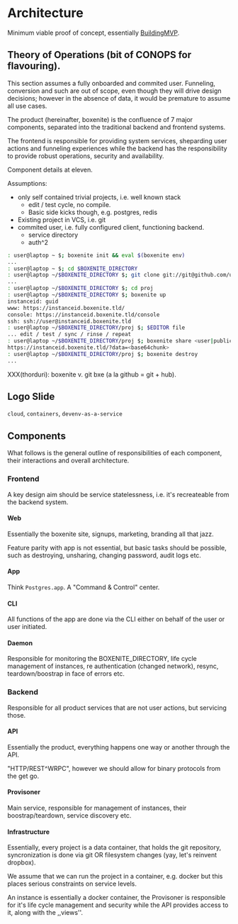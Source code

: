 # Architecture

Minimum viable proof of concept, essentially [BuildingMVP](BuildingMVP.md).

## Theory of Operations (bit of CONOPS for flavouring).

This section assumes a fully onboarded and commited user. Funneling, conversion
and such are out of scope, even though they will drive design decisions; however
in the absence of data, it would be premature to assume all use cases.

The product (hereinafter, boxenite) is the confluence of 7 major components,
separated into the traditional backend and frontend systems.

The frontend is responsible for providing system services, sheparding
user actions and funneling experiences while the backend has the responsibility
to provide robust operations, security and availability.

Component details at eleven.

Assumptions:
- only self contained trivial projects, i.e. well known stack
  - edit / test cycle, no compile.
  - Basic side kicks though, e.g. postgres, redis
- Existing project in VCS, i.e. git
- commited user, i.e. fully configured client, functioning backend.
  - service directory
  - auth^2

```bash
: user@laptop ~ $; boxenite init && eval $(boxenite env)
...
: user@laptop ~ $; cd $BOXENITE_DIRECTORY
: user@laptop ~/$BOXENITE_DIRECTORY $; git clone git://git@github.com/user/proj.git
...
: user@laptop ~/$BOXENITE_DIRECTORY $; cd proj
: user@laptop ~/$BOXENITE_DIRECTORY $; boxenite up
instanceid: guid
www: https://instanceid.boxenite.tld/
console: https://instanceid.boxenite.tld/console
ssh: ssh://user@instanceid.boxenite.tld
: user@laptop ~/$BOXENITE_DIRECTORY/proj $; $EDITOR file
... edit / test / sync / rinse / repeat
: user@laptop ~/$BOXENITE_DIRECTORY/proj $; boxenite share <user|public>
https://instanceid.boxenite.tld/?data=<base64chunk>
: user@laptop ~/$BOXENITE_DIRECTORY/proj $; boxenite destroy
...
```
XXX(thorduri): boxenite v. git bxe (a la github = git + hub).

## Logo Slide
`cloud`, `containers`, `devenv-as-a-service`

## Components

What follows is the general outline of responsibilities of each component,
their interactions and overall architecture.

### Frontend

A key design aim should be service statelessness, i.e. it's recreateable
from the backend system.

#### Web

Essentially the boxenite site, signups, marketing, branding all that jazz.

Feature parity with app is not essential, but basic tasks should be possible,
such as destroying, unsharing, changing password, audit logs etc.

#### App

Think `Postgres.app`.
A "Command & Control" center.

#### CLI

All functions of the app are done via the CLI either on behalf of the
user or user initiated.

#### Daemon

Responsible for monitoring the BOXENITE_DIRECTORY, life cycle management of
instances, re authentication (changed network), resync, teardown/boostrap in
face of errors etc.

### Backend

Responsible for all product services that are not user actions, but servicing
those.

#### API

Essentially the product, everything happens one way or another through the API.

"HTTP/REST^WRPC", however we should allow for binary protocols from the get go.

#### Provisoner

Main service, responsible for management of instances, their boostrap/teardown,
service discovery etc.

#### Infrastructure

Essentially, every project is a data container, that holds the git repository,
syncronization is done via git OR filesystem changes (yay, let's reinvent dropbox).

We assume that we can run the project in a container, e.g. docker but this places
serious constraints on service levels.

An instance is essentially a docker container, the Provisoner is responsible for
it's life cycle management and security while the API provides access to it, along
with the ,,views''.
